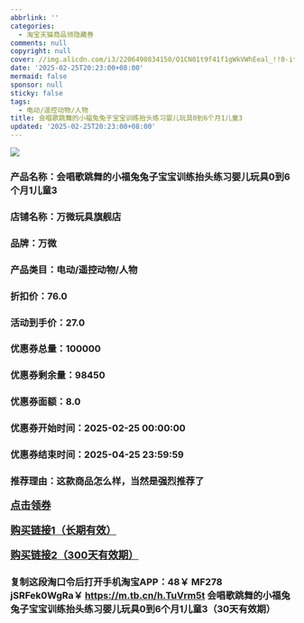 ```yaml
---
abbrlink: ''
categories:
  - 淘宝天猫商品领隐藏券
comments: null
copyright: null
cover: //img.alicdn.com/i3/2206490834150/O1CN01t9f41f1gWkVWhEeal_!!0-item_pic.jpg
date: '2025-02-25T20:23:00+08:00'
mermaid: false
sponsor: null
sticky: false
tags:
  - 电动/遥控动物/人物
title: 会唱歌跳舞的小福兔兔子宝宝训练抬头练习婴儿玩具0到6个月1儿童3
updated: '2025-02-25T20:23:00+08:00'
--- 
```


![](//img.alicdn.com/i3/2206490834150/O1CN01t9f41f1gWkVWhEeal_!!0-item_pic.jpg)

### 产品名称：会唱歌跳舞的小福兔兔子宝宝训练抬头练习婴儿玩具0到6个月1儿童3
### 店铺名称：万微玩具旗舰店
### 品牌：万微
### 产品类目：电动/遥控动物/人物
### 折扣价：76.0
### 活动到手价：27.0
### 优惠券总量：100000
### 优惠券剩余量：98450
### 优惠券面额：8.0
### 优惠券开始时间：2025-02-25 00:00:00	
### 优惠券结束时间：2025-04-25 23:59:59	
### 推荐理由：这款商品怎么样，当然是强烈推荐了

<p style="font-size: 18px; font-weight: bold;">
  <a href="https://uland.taobao.com/coupon/edetail?e=Svs9K7KhVp%2BlhHvvyUNXZfh8CuWt5YH5OVuOuRD5gLJMmdsrkidbOWBzzpT26idJ414K%2FDD3%2FgibOfK%2BE4WZZGEi8s6HFluyKh9w9h7GCIUywmQxvOSzmGNywdqCbHopRSHvQe2jOLZ9pbNCYX0I%2BPP%2BWUTgK%2F%2B0I%2BtaUgbudUxA%2B536asYsLWVfKa%2BhVnNDsIxoPIrtPMP1GojrOy%2BxH5jB6TX2HR3QQ5WKStDdyeTLAJho1Tgm24y1rRo98IyIzxHHRjXbSzC3GXpSbfs48sc9yF6cHnAAKh0cT6qd5UV2XMg%2F4%2Bl5%2FYGOZxhdgPiPeRTF1zNOw1SyHVvYwF84GiUzVkkdwsIm&traceId=2166d8db17407296732636749d133b&union_lens=lensId%3AOPT%401740729675%40212b6778_0de8_1954b92ef29_5538%4001%40eyJmbG9vcklkIjo3MzM1NH0ie" target="_blank">点击领券</a>
</p>
<p style="font-size: 18px; font-weight: bold;">
  <a href="https://s.click.taobao.com/t?e=m%3D2%26s%3DNah0XDqoDTpw4vFB6t2Z2ueEDrYVVa64K7Vc7tFgwiHjf2vlNIV67kkfnVn6TwKdsUZsiWgXrvj3ID%2FV1RqsF4wnCJeELi4I%2FIEn%2BS1IjHAB0ghlTd7WlZVm%2FOAUUFw71qrpxiwMoCNxc1AtbZGVSzi%2B0Hr1Ity%2FEEPenY4arlTNEPXytV9ALoS4zvCRUrquOCrxgt8PuTyi8diiSzXRYVhE2JE8zxo38LQrdnr5CFnkufhYVgeWLmL3MdWSdyoWOpbS5jVQxw6PgysBSxHfUOXVLEPDWL24%2FufIeaShmLvWGPPZ03CRxH63vLgJO1LNAq8RCRIGQfDGDmntuH4VtA%3D%3D" target="_blank">购买链接1（长期有效）</a>
</p>
<p style="font-size: 18px; font-weight: bold;">
  <a href="https://s.click.taobao.com/jclvOYs" target="_blank">购买链接2（300天有效期）</a>
</p>

### 复制这段淘口令后打开手机淘宝APP：48￥ MF278 jSRFek0WgRa￥ https://m.tb.cn/h.TuVrm5t  会唱歌跳舞的小福兔兔子宝宝训练抬头练习婴儿玩具0到6个月1儿童3（30天有效期）
